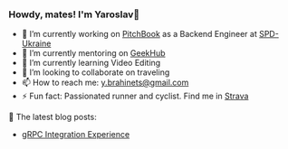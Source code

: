 ### Howdy, mates! I'm Yaroslav👋

- 🔭 I’m currently working on [PitchBook](https://pitchbook.com) as a Backend Engineer at [SPD-Ukraine](https://spd-ukraine.com) 
- 🌱 I’m currently mentoring on [GeekHub](https://geekhub.ck.ua)
- 🌱 I’m currently learning Video Editing
- 👯 I’m looking to collaborate on traveling
- 📫 How to reach me: y.brahinets@gmail.com
- ⚡ Fun fact: Passionated runner and cyclist. Find me in [Strava](https://www.strava.com/athletes/ybrahinets)
  
📙 The latest blog posts:
- [gRPC Integration Experience](https://tproger.ru/articles/grpc-integration-experience/)


